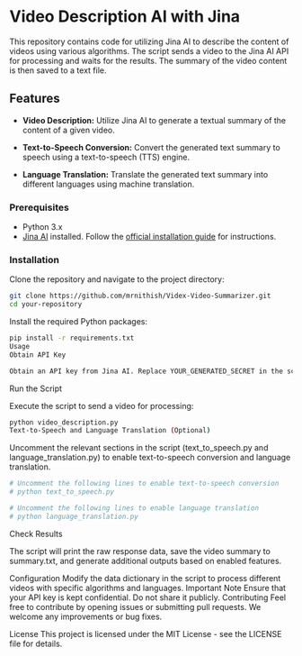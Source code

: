 # Video Description AI with Jina

This repository contains code for utilizing Jina AI to describe the content of videos using various algorithms. The script sends a video to the Jina AI API for processing and waits for the results. The summary of the video content is then saved to a text file.


## Features

- **Video Description:** Utilize Jina AI to generate a textual summary of the content of a given video.
  
- **Text-to-Speech Conversion:** Convert the generated text summary to speech using a text-to-speech (TTS) engine.

- **Language Translation:** Translate the generated text summary into different languages using machine translation.


### Prerequisites

- Python 3.x
- [Jina AI](https://github.com/jina-ai/jina) installed. Follow the [official installation guide](https://docs.jina.ai/chapters/firststeps/install/) for instructions.

### Installation

Clone the repository and navigate to the project directory:

```bash
git clone https://github.com/mrnithish/Videx-Video-Summarizer.git
cd your-repository
```
Install the required Python packages:

```bash
pip install -r requirements.txt
Usage
Obtain API Key

Obtain an API key from Jina AI. Replace YOUR_GENERATED_SECRET in the script with your actual API key.
```
Run the Script

Execute the script to send a video for processing:

```bash
python video_description.py
Text-to-Speech and Language Translation (Optional)
```
Uncomment the relevant sections in the script (text_to_speech.py and language_translation.py) to enable text-to-speech conversion and language translation.

```bash
# Uncomment the following lines to enable text-to-speech conversion
# python text_to_speech.py

# Uncomment the following lines to enable language translation
# python language_translation.py
```
Check Results

The script will print the raw response data, save the video summary to summary.txt, and generate additional outputs based on enabled features.

Configuration
Modify the data dictionary in the script to process different videos with specific algorithms and languages.
Important Note
Ensure that your API key is kept confidential. Do not share it publicly.
Contributing
Feel free to contribute by opening issues or submitting pull requests. We welcome any improvements or bug fixes.

License
This project is licensed under the MIT License - see the LICENSE file for details.
